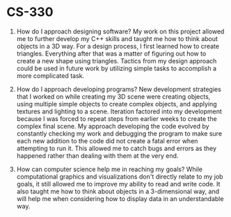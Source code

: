 # CS-330

1. How do I approach designing software?
My work on this project allowed me to further develop my C++ skills and 
taught me how to think about objects in a 3D way. For a design process,
I first learned how to create triangles. Everything after that was a matter
of figuring out how to create a new shape using triangles. Tactics from my 
design approach could be used in future work by utilizing simple tasks to 
accomplish a more complicated task.

2. How do I approach developing programs?
New development strategies that I worked on while creating my 3D scene were
creating objects, using multiple simple objects to create complex objects, and
applying textures and lighting to a scene. Iteration factored into my development
because I was forced to repeat steps from earlier weeks to create the complex
final scene. My approach developing the code evolved by constantly checking
my work and debugging the program to make sure each new addition to the 
code did not create a fatal error when attempting to run it. This allowed me
to catch bugs and errors as they happened rather than dealing with them at the
very end.

3. How can computer science help me in reaching my goals?
While computational graphics and visualizations don't directly relate to my job
goals, it still allowed me to improve my ability to read and write code. It also
taught me how to think about objects in a 3-dimensional way, and will help me 
when considering how to display data in an understandable way. 
